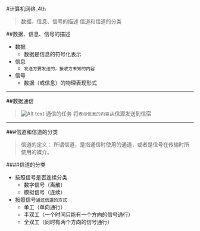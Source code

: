 #计算机网络_4th
>数据、信息、信号的描述
>信道和信道的分类

##数据、信息、信号的描述
+ 数据
	+ 数据是信息的符号化表示
+ 信息
	+ `发送方要发送的，接收方未知的内容`
+ 信号
	+ 数据（或信息）的物理表现形式
***
##数据通信
>![Alt text](./1570970794548.png)
>通信的任务
>将`表示信息的内容`从信源发送到信宿

***
###信道和信道的分类
>信道的定义：
>所谓信道，是指通信时使用的通道，或者是信号在传输时所使用的媒介。

####信道的分类
+ 按照信号是否连续分类
	+ 数字信号（离散）
	+ 模拟信号（连续）
+ 按照信号`通过信道的方式`
	+ 单工（单向通行）
	+ 半双工（一个时间只能有一个方向的信号通行）
	+ 全双工（同时有两个方向的信号通行）


